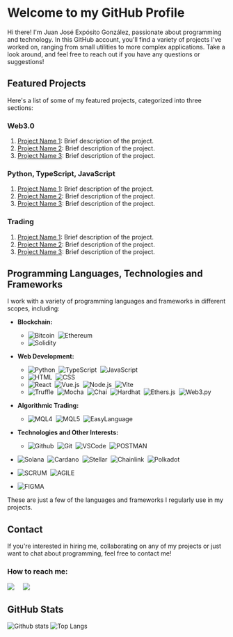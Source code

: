 # Welcome to my GitHub Profile

Hi there! I'm Juan José Expósito González, passionate about programming and technology. In this GitHub account, you'll find a variety of projects I've worked on, ranging from small utilities to more complex applications. Take a look around, and feel free to reach out if you have any questions or suggestions!

## Featured Projects

Here's a list of some of my featured projects, categorized into three sections:

### Web3.0

1. [Project Name 1](project-link): Brief description of the project.
2. [Project Name 2](project-link): Brief description of the project.
3. [Project Name 3](project-link): Brief description of the project.

### Python, TypeScript, JavaScript

1. [Project Name 1](project-link): Brief description of the project.
2. [Project Name 2](project-link): Brief description of the project.
3. [Project Name 3](project-link): Brief description of the project.

### Trading

1. [Project Name 1](project-link): Brief description of the project.
2. [Project Name 2](project-link): Brief description of the project.
3. [Project Name 3](project-link): Brief description of the project.

## Programming Languages, Technologies and Frameworks

I work with a variety of programming languages and frameworks in different scopes, including:

- **Blockchain:**
  - ![Bitcoin](https://img.shields.io/badge/Bitcoin-000000?style=flat-square&logo=bitcoin&logoColor=white)&nbsp;
    ![Ethereum](https://img.shields.io/badge/Ethereum-3C3C3D?style=flat-square&logo=ethereum&logoColor=white)&nbsp;
  - ![Solidity](https://img.shields.io/badge/Solidity-363636?style=flat-square&logo=solidity&logoColor=white)&nbsp;

- **Web Development:**
  - ![Python](https://img.shields.io/badge/Python-3776AB?style=flat-square&logo=python&logoColor=white)&nbsp;
    ![TypeScript](https://img.shields.io/badge/TypeScript-3178C6?style=flat-square&logo=typescript&logoColor=white)&nbsp;
    ![JavaScript](https://img.shields.io/badge/JavaScript-F7DF1E?style=flat-square&logo=javascript&logoColor=black)&nbsp;
  - ![HTML](https://img.shields.io/badge/HTML5-E34F26?style=flat-square&logo=html5&logoColor=white)&nbsp;
    ![CSS](https://img.shields.io/badge/CSS3-1572B6?style=flat-square&logo=css3&logoColor=white)&nbsp;
  - ![React](https://img.shields.io/badge/React-61DAFB?style=flat-square&logo=react&logoColor=black)&nbsp;
    ![Vue.js](https://img.shields.io/badge/Vue.js-4FC08D?style=flat-square&logo=vue-dot-js&logoColor=white)&nbsp;
    ![Node.js](https://img.shields.io/badge/Node.js-339933?style=flat-square&logo=node-dot-js&logoColor=white)&nbsp;
    ![Vite](https://img.shields.io/badge/Vite-646CFF?style=flat-square&logo=vite&logoColor=white)&nbsp;
  - ![Truffle](https://img.shields.io/badge/Truffle-383838?style=flat-square&logo=truffle&logoColor=white)&nbsp;
    ![Mocha](https://img.shields.io/badge/Mocha-8D6748?style=flat-square&logo=mocha&logoColor=white)&nbsp;
    ![Chai](https://img.shields.io/badge/Chai-A30701?style=flat-square&logo=chai&logoColor=white)&nbsp;
    ![Hardhat](https://img.shields.io/badge/Hardhat-2965D1?style=flat-square&logo=hardhat&logoColor=white)&nbsp;
    ![Ethers.js](https://img.shields.io/badge/Ethers.js-00449E?style=flat-square&logo=ethereum&logoColor=white)&nbsp;
    ![Web3.py](https://img.shields.io/badge/Web3.py-3572A5?style=flat-square&logo=python&logoColor=white)&nbsp;

- **Algorithmic Trading:**
  - ![MQL4](https://img.shields.io/badge/MQL4-00AEEF?style=flat-square&logo=metatrader&logoColor=white)&nbsp;
    ![MQL5](https://img.shields.io/badge/MQL5-00AEEF?style=flat-square&logo=metatrader&logoColor=white)&nbsp;
    ![EasyLanguage](https://img.shields.io/badge/EasyLanguage-1F2E4A?style=flat-square&logo=&logoColor=white)&nbsp;

- **Technologies and Other Interests:**
  - ![Github](https://img.shields.io/badge/GITHUB-181717.svg?&style=flat&logo=github&logoColor=white)&nbsp;
  ![Git](https://img.shields.io/badge/GIT-F05032.svg?&style=flat&logo=git&logoColor=white)&nbsp;
  ![VSCode](https://img.shields.io/badge/VSCODE-007ACC.svg?&style=flat&logo=visual-studio-code)&nbsp;
  ![POSTMAN](https://img.shields.io/badge/POSTMAN-FF6C37.svg?&style=flat&logo=POSTMAN&logoColor=black)&nbsp;

 - ![Solana](https://img.shields.io/badge/Solana-1D1D1D?style=flat-square&logo=solana&logoColor=white)&nbsp;
    ![Cardano](https://img.shields.io/badge/Cardano-0D1726?style=flat-square&logo=cardano&logoColor=white)&nbsp;
    ![Stellar](https://img.shields.io/badge/Stellar-000000?style=flat-square&logo=stellar&logoColor=white)&nbsp;
    ![Chainlink](https://img.shields.io/badge/Chainlink-375BD2?style=flat-square&logo=chainlink&logoColor=white)&nbsp;
    ![Polkadot](https://img.shields.io/badge/Polkadot-E6007A?style=flat-square&logo=polkadot&logoColor=white)&nbsp;
  
  - ![SCRUM](https://img.shields.io/badge/SCRUM-6DB33F.svg?&style=flat&logo=ddd&logoColor=white)&nbsp;
  ![AGILE](https://img.shields.io/badge/AGILE-65633F.svg?&style=flat&logo=ddd&logoColor=white)&nbsp;
    
  - ![FIGMA](https://img.shields.io/badge/FIGMA-F24E1E.svg?&style=flat&logo=figma&logoColor=white)&nbsp;

These are just a few of the languages and frameworks I regularly use in my projects.

## Contact

If you're interested in hiring me, collaborating on any of my projects or just want to chat about programming, feel free to contact me!

<h3 align="left">How to reach me:</h3>
<p align="left">
  <a href="mailto:jjeg1979@gmail.com?subject=HiJuan%20%José%20%20Expósito"><img src="https://img.shields.io/badge/gmail-%23D14836.svg?&style=for-the-badge&logo=gmail&logoColor=black" /></a>&nbsp;&nbsp;&nbsp;&nbsp;
  <a href="[https://www.linkedin.com/in/juan-jos%C3%A9-exp%C3%B3sito-gonz%C3%A1lez-31557117/)"><img src="https://img.shields.io/badge/linkedin-%230077B5.svg?&style=for-the-badge&logo=linkedin&logoColor=white" /></a>&nbsp;&nbsp;


## GitHub Stats

![Github stats](https://github-readme-stats.vercel.app/api?username=jjeg1979&show_icons=true&theme=cobalt)
![Top Langs](https://github-readme-stats.vercel.app/api/top-langs/?username=jjeg1979&layout=compact&true&theme=cobalt)
